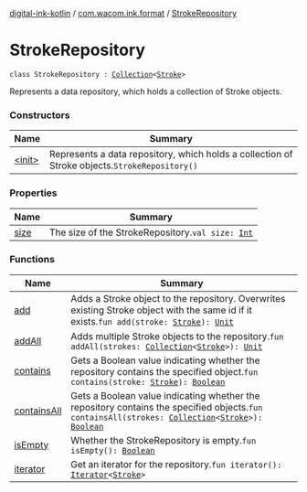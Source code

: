 [digital-ink-kotlin](../../index.md) / [com.wacom.ink.format](../index.md) / [StrokeRepository](./index.md)

# StrokeRepository

`class StrokeRepository : `[`Collection`](https://kotlinlang.org/api/latest/jvm/stdlib/kotlin.collections/-collection/index.html)`<`[`Stroke`](../../com.wacom.ink.format.tree.data/-stroke/index.md)`>`

Represents a data repository, which holds a collection of Stroke objects.

### Constructors

| Name | Summary |
|---|---|
| [&lt;init&gt;](-init-.md) | Represents a data repository, which holds a collection of Stroke objects.`StrokeRepository()` |

### Properties

| Name | Summary |
|---|---|
| [size](size.md) | The size of the StrokeRepository.`val size: `[`Int`](https://kotlinlang.org/api/latest/jvm/stdlib/kotlin/-int/index.html) |

### Functions

| Name | Summary |
|---|---|
| [add](add.md) | Adds a Stroke object to the repository. Overwrites existing Stroke object with the same id if it exists.`fun add(stroke: `[`Stroke`](../../com.wacom.ink.format.tree.data/-stroke/index.md)`): `[`Unit`](https://kotlinlang.org/api/latest/jvm/stdlib/kotlin/-unit/index.html) |
| [addAll](add-all.md) | Adds multiple Stroke objects to the repository.`fun addAll(strokes: `[`Collection`](https://kotlinlang.org/api/latest/jvm/stdlib/kotlin.collections/-collection/index.html)`<`[`Stroke`](../../com.wacom.ink.format.tree.data/-stroke/index.md)`>): `[`Unit`](https://kotlinlang.org/api/latest/jvm/stdlib/kotlin/-unit/index.html) |
| [contains](contains.md) | Gets a Boolean value indicating whether the repository contains the specified object.`fun contains(stroke: `[`Stroke`](../../com.wacom.ink.format.tree.data/-stroke/index.md)`): `[`Boolean`](https://kotlinlang.org/api/latest/jvm/stdlib/kotlin/-boolean/index.html) |
| [containsAll](contains-all.md) | Gets a Boolean value indicating whether the repository contains the specified objects.`fun containsAll(strokes: `[`Collection`](https://kotlinlang.org/api/latest/jvm/stdlib/kotlin.collections/-collection/index.html)`<`[`Stroke`](../../com.wacom.ink.format.tree.data/-stroke/index.md)`>): `[`Boolean`](https://kotlinlang.org/api/latest/jvm/stdlib/kotlin/-boolean/index.html) |
| [isEmpty](is-empty.md) | Whether the StrokeRepository is empty.`fun isEmpty(): `[`Boolean`](https://kotlinlang.org/api/latest/jvm/stdlib/kotlin/-boolean/index.html) |
| [iterator](iterator.md) | Get an iterator for the repository.`fun iterator(): `[`Iterator`](https://kotlinlang.org/api/latest/jvm/stdlib/kotlin.collections/-iterator/index.html)`<`[`Stroke`](../../com.wacom.ink.format.tree.data/-stroke/index.md)`>` |
